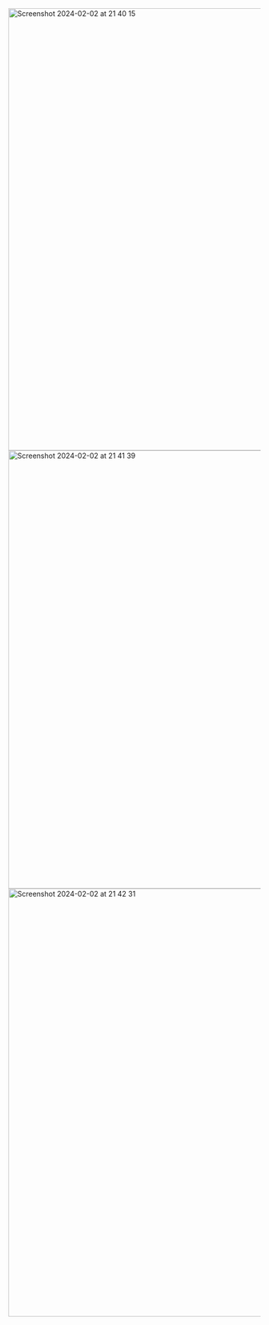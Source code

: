 <img width="882" alt="Screenshot 2024-02-02 at 21 40 15" src="https://github.com/ejb004/Game-of-life-wgpu/assets/20781208/ed74eaf8-b34c-4fe0-96a1-39eab68f50e0">
<img width="874" alt="Screenshot 2024-02-02 at 21 41 39" src="https://github.com/ejb004/Game-of-life-wgpu/assets/20781208/3ad8752d-cb52-4d51-ad8c-d92522ca54d4">
<img width="854" alt="Screenshot 2024-02-02 at 21 42 31" src="https://github.com/ejb004/Game-of-life-wgpu/assets/20781208/c5feae90-a1fe-4e7d-b2a1-bced627d5bcf">
